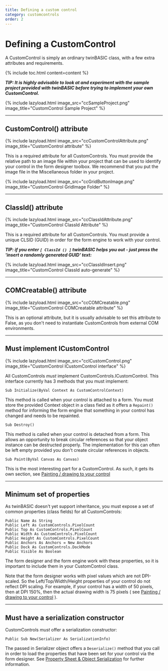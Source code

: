 ```yaml
---
title: Defining a custom control
category: customcontrols
order: 2
---
```


# Defining a CustomControl

A CustomControl is simply an ordinary twinBASIC class, with a few extra attributes and requirements.

{% include toc.html content=content %}

_**TIP: It is highly advisable to look at and experiment with the sample project provided with twinBASIC before trying to implement your own CustomControl.**_

{% include lazyload.html image_src="ccSampleProject.png" image_title="CustomControl Sample Project" %}

***

## CustomControl() attribute

{% include lazyload.html image_src="ccCustomControlAttribute.png" image_title="CustomControl attribute" %}

This is a required attribute for all CustomControls.  You must provide the relative path to an image file within your project that can be used to identify your control in the form designer toolbox.  We recommend that you put the image file in the Miscellaneous folder in your project.

{% include lazyload.html image_src="ccGridButtonImage.png" image_title="CustomControl GridImage Folder" %}

***

##  ClassId() attribute

{% include lazyload.html image_src="ccClassIdAttribute.png" image_title="CustomControl ClassId Attribute" %}

This is a required attribute for all CustomControls.  You must provide a unique CLSID (GUID) in order for the form engine to work with your control. 

_**TIP:  if you enter ` [ ClassId () ] ` twinBASIC helps you out - just press the 'insert a randomly generated GUID' text:**_

{% include lazyload.html image_src="ccClassIdInsert.png" image_title="CustomControl ClassId auto-generate" %}

***

##  COMCreatable() attribute

{% include lazyload.html image_src="ccCOMCreatable.png" image_title="CustomControl COMCreatable attribute" %}

This is an optional attribute, but it is usually advisable to set this attribute to False, as you don't need to instantiate CustomControls from external COM environments.

***

## Must implement ICustomControl

{% include lazyload.html image_src="ccICustomControl.png" image_title="CustomControl ICustomControl interface" %}

All CustomControls *must* implement CustomControls.ICustomControl.  This interface currently has 3 methods that you must implement:

```
Sub Initialize(ByVal Context As CustomControlContext)
```

This method is called when your control is attached to a form.  You must store the provided Context object in a class field as it offers a `Repaint()` method for informing the form engine that something in your control has changed and needs to be repainted.

```
Sub Destroy()
```

This method is called when your control is detached from a form.  This allows an opportunity to break circular references so that your object instance can be destructed properly.   The implementation for this can often be left empty provided you don't create circular references in objects.

```
Sub Paint(ByVal Canvas As Canvas)
```

This is the most interesting part for a CustomControl.  As such, it gets its own section, see [Painting / drawing to your control](painting.html)

***

## Minimum set of properties

As twinBASIC doesn't yet support inheritance, you must expose a set of common properties (class fields) for all CustomControls:

```
Public Name As String
Public Left As CustomControls.PixelCount
Public Top As CustomControls.PixelCount
Public Width As CustomControls.PixelCount
Public Height As CustomControls.PixelCount
Public Anchors As Anchors = New Anchors
Public Dock As CustomControls.DockMode
Public Visible As Boolean
```
	
The form designer and the form engine work with these properties, so it is important to include them in your CustomControl class.

Note that the form designer works with pixel values which are not DPI-scaled.  So the Left/Top/Width/Height properties of your control do not reflect DPI scaling.  For example, if your control has a width of 50 pixels, then at DPI 150%, then the actual drawing width is 75 pixels ( see [Painting / drawing to your control](painting.html) ).
***

## Must have a serialization constructor

CustomControls *must* offer a serialization constructor:

```
Public Sub New(Serializer As SerializationInfo)
```
	
The passed in Serializer object offers a `Deserialize()` method that you call in order to load the properties that have been set for your control via the form designer.  See [Property Sheet & Object Serialization](propertysheetandserialization.html) for further information.
